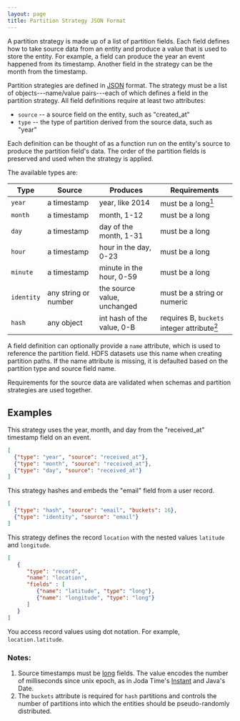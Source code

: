 ```yaml
---
layout: page
title: Partition Strategy JSON Format
---
```


A partition strategy is made up of a list of partition fields. Each field defines how to take source data from an entity and produce a value that is used to store the entity. For example, a field can produce the year an event happened from its timestamp. Another field in the strategy can be the month from the timestamp.

Partition strategies are defined in [JSON][json] format. The strategy must be a list of objects---name/value pairs---each of which defines a field in the partition strategy. All field definitions require at least two attributes:

* `source` -- a source field on the entity, such as "created_at"
* `type` -- the type of partition derived from the source data, such as "year"

Each definition can be thought of as a function run on the entity's source to produce the partition field's data. The order of the partition fields is preserved and used when the strategy is applied.

The available types are:

| Type       | Source               | Produces                    | Requirements |
| ----       | ------               | --------                    | ------------ |
| `year`     | a timestamp          | year, like 2014             | must be a long[<sup>1</sup>](#notes) |
| `month`    | a timestamp          | month, 1-12                 | must be a long |
| `day`      | a timestamp          | day of the month, 1-31      | must be a long |
| `hour`     | a timestamp          | hour in the day, 0-23       | must be a long |
| `minute`   | a timestamp          | minute in the hour, 0-59    | must be a long |
| `identity` | any string or number | the source value, unchanged | must be a string or numeric |
| `hash`     | any object           | int hash of the value, 0-B  | requires B, `buckets` integer attribute[<sup>2</sup>](#notes) |

A field definition can optionally provide a `name` attribute, which is used to reference the partition field. HDFS datasets use this name when creating partition paths. If the name attribute is missing, it is defaulted based on the partition type and source field name.

Requirements for the source data are validated when schemas and partition strategies are used together. 

## Examples

This strategy uses the year, month, and day from the "received_at" timestamp field on an event.

```json
[
  {"type": "year", "source": "received_at"},
  {"type": "month", "source": "received_at"},
  {"type": "day", "source": "received_at"}
]
```

This strategy hashes and embeds the "email" field from a user record.

```json
[
  {"type": "hash", "source": "email", "buckets": 16},
  {"type": "identity", "source": "email"}
]
```

This strategy defines the record `location` with the nested values `latitude` and `longitude`.

```json
[
   {
      "type": "record", 
      "name": "location",
      "fields" : [
         {"name": "latitude", "type": "long"},
         {"name": "longitude", "type": "long"}
      ]
   }
]
```

You access record values using dot notation. For example, `location.latitude`.

### Notes:
1. Source timestamps must be [long][avro-types] fields. The value encodes the number of milliseconds since unix epoch, as in Joda Time's [Instant][timestamp] and Java's Date.
2. The `buckets` attribute is required for `hash` partitions and controls the number of partitions into which the entities should be pseudo-randomly distributed.

[json]: http://www.json.org/
[avro-types]: http://avro.apache.org/docs/1.7.6/spec.html#schema_primitive
[timestamp]: http://www.joda.org/joda-time/apidocs/org/joda/time/Instant.html#getMillis()

